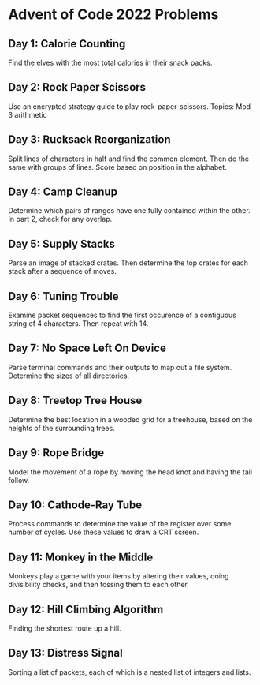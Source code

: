 # Advent of Code 2022 Problems

## Day 1: Calorie Counting
Find the elves with the most total calories in their snack packs.
## Day 2: Rock Paper Scissors
Use an encrypted strategy guide to play rock-paper-scissors. 
Topics: Mod 3 arithmetic

## Day 3: Rucksack Reorganization
Split lines of characters in half and find the common element. 
Then do the same with groups of lines. Score based on position in the alphabet.

## Day 4: Camp Cleanup
Determine which pairs of ranges have one fully contained within the other. In part 2, check for any overlap.

## Day 5: Supply Stacks
Parse an image of stacked crates. Then determine the top crates for each stack after a sequence of moves.

## Day 6: Tuning Trouble
Examine packet sequences to find the first occurence of a contiguous string of 4 characters. Then repeat with 14.

## Day 7: No Space Left On Device
Parse terminal commands and their outputs to map out a file system. Determine the sizes of all directories.

## Day 8: Treetop Tree House
Determine the best location in a wooded grid for a treehouse, based 
on the heights of the surrounding trees.

## Day 9: Rope Bridge
Model the movement of a rope by moving the head knot and having the tail follow.

## Day 10: Cathode-Ray Tube
Process commands to determine the value of the register over some number of cycles.
Use these values to draw a CRT screen.

## Day 11: Monkey in the Middle
Monkeys play a game with your items by altering their values, doing divisibility checks, and then tossing them to each other.

## Day 12: Hill Climbing Algorithm
Finding the shortest route up a hill.

## Day 13: Distress Signal
Sorting a list of packets, each of which is a nested list of integers and lists.
